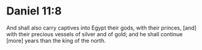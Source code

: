 # Daniel 11:8

And shall also carry captives into Egypt their gods, with their princes, [and] with their precious vessels of silver and of gold; and he shall continue [more] years than the king of the north.